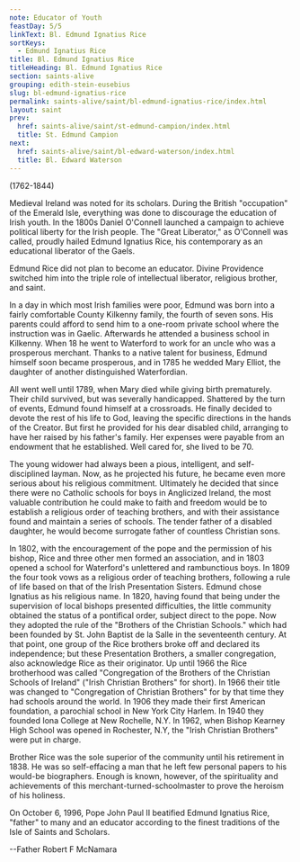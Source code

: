 ```yaml
---
note: Educator of Youth
feastDay: 5/5
linkText: Bl. Edmund Ignatius Rice
sortKeys:
  - Edmund Ignatius Rice
title: Bl. Edmund Ignatius Rice
titleHeading: Bl. Edmund Ignatius Rice
section: saints-alive
grouping: edith-stein-eusebius
slug: bl-edmund-ignatius-rice
permalink: saints-alive/saint/bl-edmund-ignatius-rice/index.html
layout: saint
prev:
  href: saints-alive/saint/st-edmund-campion/index.html
  title: St. Edmund Campion
next:
  href: saints-alive/saint/bl-edward-waterson/index.html
  title: Bl. Edward Waterson
---
```

(1762-1844)

Medieval Ireland was noted for its scholars. During the British "occupation" of the Emerald Isle, everything was done to discourage the education of Irish youth. In the 1800s Daniel O'Connell launched a campaign to achieve political liberty for the Irish people. The "Great Liberator," as O'Connell was called, proudly hailed Edmund Ignatius Rice, his contemporary as an educational liberator of the Gaels.

Edmund Rice did not plan to become an educator. Divine Providence switched him into the triple role of intellectual liberator, religious brother, and saint.

In a day in which most Irish families were poor, Edmund was born into a fairly comfortable County Kilkenny family, the fourth of seven sons. His parents could afford to send him to a one-room private school where the instruction was in Gaelic. Afterwards he attended a business school in Kilkenny. When 18 he went to Waterford to work for an uncle who was a prosperous merchant. Thanks to a native talent for business, Edmund himself soon became prosperous, and in 1785 he wedded Mary Elliot, the daughter of another distinguished Waterfordian.

All went well until 1789, when Mary died while giving birth prematurely. Their child survived, but was severally handicapped. Shattered by the turn of events, Edmund found himself at a crossroads. He finally decided to devote the rest of his life to God, leaving the specific directions in the hands of the Creator. But first he provided for his dear disabled child, arranging to have her raised by his father's family. Her expenses were payable from an endowment that he established. Well cared for, she lived to be 70.

The young widower had always been a pious, intelligent, and self-disciplined layman. Now, as he projected his future, he became even more serious about his religious commitment. Ultimately he decided that since there were no Catholic schools for boys in Anglicized Ireland, the most valuable contribution he could make to faith and freedom would be to establish a religious order of teaching brothers, and with their assistance found and maintain a series of schools. The tender father of a disabled daughter, he would become surrogate father of countless Christian sons.

In 1802, with the encouragement of the pope and the permission of his bishop, Rice and three other men formed an association, and in 1803 opened a school for Waterford's unlettered and rambunctious boys. In 1809 the four took vows as a religious order of teaching brothers, following a rule of life based on that of the Irish Presentation Sisters. Edmund chose Ignatius as his religious name. In 1820, having found that being under the supervision of local bishops presented difficulties, the little community obtained the status of a pontifical order, subject direct to the pope. Now they adopted the rule of the "Brothers of the Christian Schools." which had been founded by St. John Baptist de la Salle in the seventeenth century. At that point, one group of the Rice brothers broke off and declared its independence; but these Presentation Brothers, a smaller congregation, also acknowledge Rice as their originator. Up until 1966 the Rice brotherhood was called "Congregation of the Brothers of the Christian Schools of Ireland" ("Irish Christian Brothers" for short). In 1966 their title was changed to "Congregation of Christian Brothers" for by that time they had schools around the world. In 1906 they made their first American foundation, a parochial school in New York City Harlem. In 1940 they founded Iona College at New Rochelle, N.Y. In 1962, when Bishop Kearney High School was opened in Rochester, N.Y, the "Irish Christian Brothers" were put in charge.

Brother Rice was the sole superior of the community until his retirement in 1838. He was so self-effacing a man that he left few personal papers to his would-be biographers. Enough is known, however, of the spirituality and achievements of this merchant-turned-schoolmaster to prove the heroism of his holiness.

On October 6, 1996, Pope John Paul II beatified Edmund Ignatius Rice, "father" to many and an educator according to the finest traditions of the Isle of Saints and Scholars.

\--Father Robert F McNamara